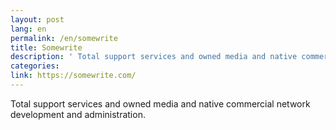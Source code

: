 ```yaml
---
layout: post
lang: en
permalink: /en/somewrite
title: Somewrite
description: ' Total support services and owned media and native commercial network development and administration. '
categories: 
link: https://somewrite.com/
---
```


<p>Total support services and owned media and native commercial network development and administration.</p>
